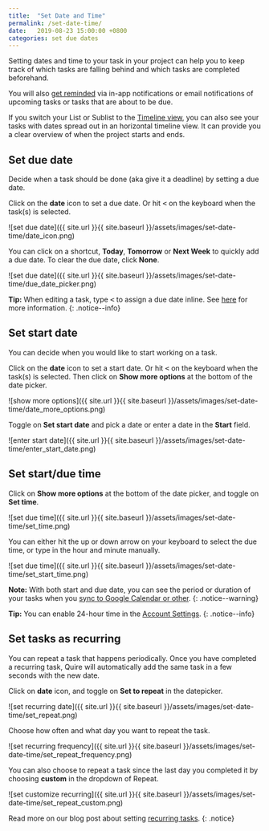 ```yaml
---
title:  "Set Date and Time"
permalink: /set-date-time/
date:   2019-08-23 15:00:00 +0800
categories: set due dates
---
```

Setting dates and time to your task in your project can help you to keep track of which tasks are falling behind and which tasks are completed beforehand.

You will also [get reminded](https://quire.io/guide/get-notified/) via in-app notifications or email notifications of upcoming tasks or tasks that are about to be due.

If you switch your List or Sublist to the [Timeline view](/guide/reschedule-tasks-in-timeline/), you can also see your tasks with dates spread out in an horizontal timeline view. It can provide you a clear overview of when the project starts and ends. 


## Set due date

Decide when a task should be done (aka give it a deadline) by setting a due date.

Click on the **date** icon to set a due date. Or hit <kbd><</kbd> on the keyboard when the task(s) is selected.

![set due date]({{ site.url }}{{ site.baseurl }}/assets/images/set-date-time/date_icon.png)

You can click on a shortcut, **Today**, **Tomorrow** or **Next Week** to quickly add a due date. To clear the due date, click **None**. 

![set due date]({{ site.url }}{{ site.baseurl }}/assets/images/set-date-time/due_date_picker.png)

**Tip:** When editing a task, type <kbd><</kbd> to assign a due date inline. See [here](https://quire.io/guide/inline-assign/) for more information. 
{: .notice--info}


## Set start date 

You can decide when you would like to start working on a task.

Click on the **date** icon to set a start date. Or hit <kbd><</kbd> on the keyboard when the task(s) is selected. Then click on **Show more options** at the bottom of the date picker.


![show more options]({{ site.url }}{{ site.baseurl }}/assets/images/set-date-time/date_more_options.png)


Toggle on **Set start date** and pick a date or enter a date in the **Start** field.

![enter start date]({{ site.url }}{{ site.baseurl }}/assets/images/set-date-time/enter_start_date.png)



## Set start/due time

Click on **Show more options** at the bottom of the date picker, and toggle on **Set time**.

![set due time]({{ site.url }}{{ site.baseurl }}/assets/images/set-date-time/set_time.png)

You can either hit the up or down arrow on your keyboard to select the due time, or type in the hour and minute manually.

![set due time]({{ site.url }}{{ site.baseurl }}/assets/images/set-date-time/set_start_time.png)

**Note:** With both start and due date, you can see the period or duration of your tasks when you [sync to Google Calendar or other](/guide/calendar/). 
{: .notice--warning}

**Tip:** You can enable 24-hour time in the [Account Settings](https://quire.io/r/setting?tab=options). 
{: .notice--info}

## Set tasks as recurring

You can repeat a task that happens periodically. Once you have completed a recurring task, Quire will automatically add the same task in a few seconds with the new date.

Click on **date** icon, and toggle on **Set to repeat** in the datepicker.

![set recurring date]({{ site.url }}{{ site.baseurl }}/assets/images/set-date-time/set_repeat.png)

Choose how often and what day you want to repeat the task.

![set recurring frequency]({{ site.url }}{{ site.baseurl }}/assets/images/set-date-time/set_repeat_frequency.png)

You can also choose to repeat a task since the last day you completed it by choosing **custom** in the dropdown of Repeat.

![set customize recurring]({{ site.url }}{{ site.baseurl }}/assets/images/set-date-time/set_repeat_custom.png)

Read more on our blog post about setting [recurring tasks](https://quire.io/blog/p/Recurring-Tasks.html).
{: .notice}

